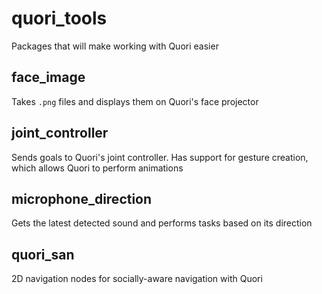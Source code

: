 # quori_tools
Packages that will make working with Quori easier

## face_image
Takes `.png` files and displays them on Quori's face projector

## joint_controller
Sends goals to Quori's joint controller. Has support for gesture creation, which allows Quori to perform animations

## microphone_direction
Gets the latest detected sound and performs tasks based on its direction

## quori_san
2D navigation nodes for socially-aware navigation with Quori
